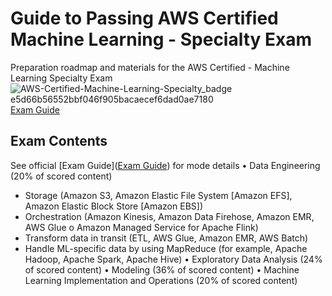 # Guide to Passing AWS Certified Machine Learning - Specialty Exam
Preparation roadmap and materials for the AWS Certified - Machine Learning Specialty Exam
![AWS-Certified-Machine-Learning-Specialty_badge e5d66b56552bbf046f905bacaecef6dad0ae7180](https://github.com/user-attachments/assets/7c2d4403-4302-40c8-89e8-8e446d5e20b2)
[Exam Guide](https://d1.awsstatic.com/training-and-certification/docs-ml/AWS-Certified-Machine-Learning-Specialty_Exam-Guide.pdf)


## Exam Contents
See official [Exam Guide]([Exam Guide](https://d1.awsstatic.com/training-and-certification/docs-ml/AWS-Certified-Machine-Learning-Specialty_Exam-Guide.pdf))  for mode details
• Data Engineering (20% of scored content)
  - Storage (Amazon S3, Amazon Elastic File System [Amazon EFS], Amazon Elastic Block Store [Amazon EBS])
  - Orchestration (Amazon Kinesis, Amazon Data Firehose, Amazon EMR, AWS Glue o Amazon Managed Service for Apache Flink)
  - Transform data in transit (ETL, AWS Glue, Amazon EMR, AWS Batch)
  - Handle ML-specific data by using MapReduce (for example, Apache Hadoop, Apache Spark, Apache Hive)
• Exploratory Data Analysis (24% of scored content)
• Modeling (36% of scored content) 
• Machine Learning Implementation and Operations (20% of scored content)
